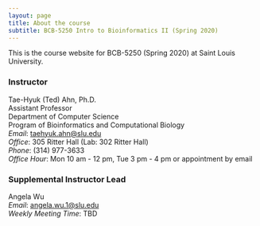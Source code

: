 ```yaml
---
layout: page
title: About the course
subtitle: BCB-5250 Intro to Bioinformatics II (Spring 2020)
---
```


This is the course website for BCB-5250 (Spring 2020) at Saint Louis University.

### Instructor
Tae-Hyuk (Ted) Ahn, Ph.D.  
Assistant Professor  
Department of Computer Science  
Program of Bioinformatics and Computational Biology  
*Email*: taehyuk.ahn@slu.edu  
*Office*: 305 Ritter Hall (Lab: 302 Ritter Hall)  
*Phone*: (314) 977-3633  
*Office Hour*: Mon 10 am - 12 pm, Tue 3 pm - 4 pm or appointment by email  
  
### Supplemental Instructor Lead
Angela Wu  
*Email*: angela.wu.1@slu.edu  
*Weekly Meeting Time*: TBD  

